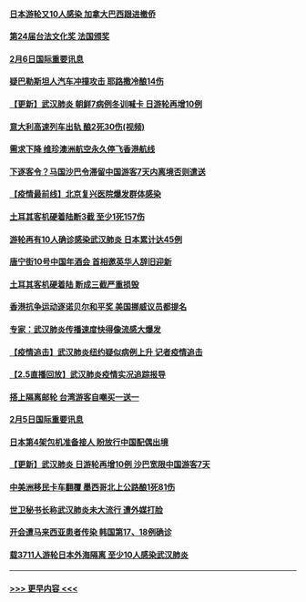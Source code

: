 #### [日本游轮又10人感染 加拿大巴西跟进撤侨](../pages/prog202/a102771084.md?t=02070322) 
#### [第24届台法文化奖 法国颁奖](../pages/prog202/a102771032.md?t=02070322) 
#### [2月6日国际重要讯息](../pages/prog202/a102770794.md?t=02070322) 
#### [疑巴勒斯坦人汽车冲撞攻击 耶路撒冷酿14伤](../pages/prog202/a102770586.md?t=02070322) 
#### [【更新】武汉肺炎 朝鲜7病例冬训喊卡 日游轮再增10例](../pages/prog202/a102770740.md?t=02070322) 
#### [意大利高速列车出轨 酿2死30伤(视频)](../pages/prog202/a102770762.md?t=02070322) 
#### [需求下降 维珍澳洲航空永久停飞香港航线](../pages/prog202/a102770751.md?t=02070322) 
#### [下逐客令？马国沙巴令滞留中国游客7天内离境否则遣送](../pages/prog202/a102770640.md?t=02070322) 
#### [【疫情最前线】北京复兴医院爆发群体感染](../pages/prog202/a102770602.md?t=02070322) 
#### [土耳其客机硬着陆断3截 至少1死157伤](../pages/prog202/a102770508.md?t=02070322) 
#### [游轮再有10人确诊感染武汉肺炎 日本累计达45例](../pages/prog202/a102770476.md?t=02070322) 
#### [唐宁街10号中国年酒会 首相邀英华人辞旧迎新](../pages/prog202/a102770458.md?t=02070322) 
#### [土耳其客机硬着陆 断成三截严重损毁](../pages/prog202/a102770239.md?t=02070322) 
#### [香港抗争运动逐诺贝尔和平奖 美国挪威议员都提名](../pages/prog202/a102770390.md?t=02070322) 
#### [专家：武汉肺炎传播速度快得像流感大爆发](../pages/prog202/a102770132.md?t=02070322) 
#### [【疫情追击】武汉肺炎纽约疑似病例上升 记者疫情追击](../pages/prog202/a102770000.md?t=02070322) 
#### [【2.5直播回放】武汉肺炎疫情实况追踪报导](../pages/prog202/a102769913.md?t=02070322) 
#### [搭上隔离邮轮 台湾游客自嘲买一送一](../pages/prog202/a102769845.md?t=02070322) 
#### [2月5日国际重要讯息](../pages/prog202/a102769821.md?t=02070322) 
#### [日本第4架包机准备接人 盼放行中国配偶出境](../pages/prog202/a102769765.md?t=02070322) 
#### [【更新】武汉肺炎 日游轮再增10例 沙巴宽限中国游客7天](../pages/prog202/a102758911.md?t=02070322) 
#### [中美洲移民卡车翻覆 墨西哥北上公路酿1死81伤](../pages/prog202/a102769703.md?t=02070322) 
#### [世卫秘书长称武汉肺炎未大流行 遭外媒打脸](../pages/prog202/a102769679.md?t=02070322) 
#### [开会遭马来西亚患者传染 韩国第17、18例确诊](../pages/prog202/a102769600.md?t=02070322) 
#### [载3711人游轮日本外海隔离 至少10人感染武汉肺炎](../pages/prog202/a102769538.md?t=02070322) 

----
#### [ >>> 更早内容 <<< ](../indexes/prog202-earlier.md)
